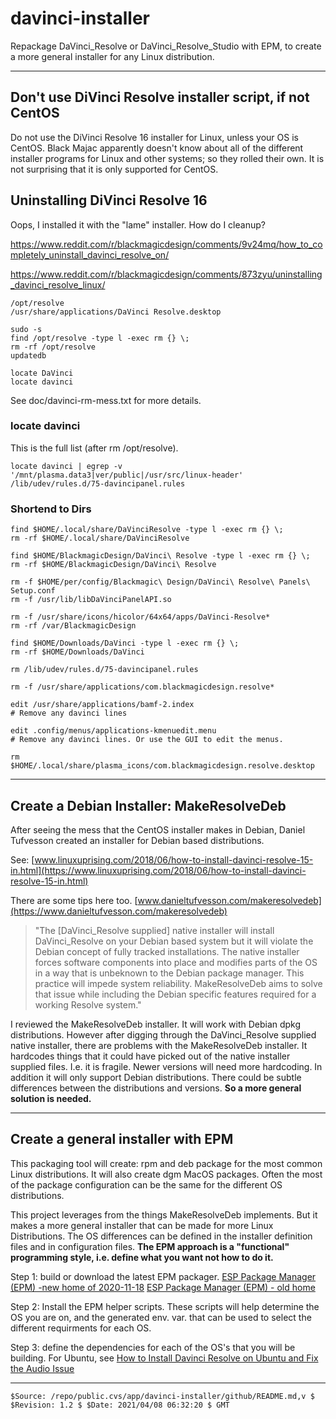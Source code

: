 # davinci-installer
Repackage DaVinci_Resolve or DaVinci_Resolve_Studio with EPM, to create a more general installer for any Linux distribution.

---

## Don't use DiVinci Resolve installer script, if not CentOS

Do not use the DiVinci Resolve 16 installer for Linux, unless your OS
is CentOS. Black Majac apparently doesn't know about all of the
different installer programs for Linux and other systems; so they
rolled their own. It is not surprising that it is only supported for
CentOS.

## Uninstalling DiVinci Resolve 16

Oops, I installed it with the "lame" installer. How do I cleanup?

https://www.reddit.com/r/blackmagicdesign/comments/9v24mq/how_to_completely_uninstall_davinci_resolve_on/

https://www.reddit.com/r/blackmagicdesign/comments/873zyu/uninstalling_davinci_resolve_linux/

    /opt/resolve
    /usr/share/applications/DaVinci Resolve.desktop

    sudo -s
    find /opt/resolve -type l -exec rm {} \;
    rm -rf /opt/resolve
    updatedb

    locate DaVinci
    locate davinci

See doc/davinci-rm-mess.txt for more details.

### locate davinci

This is the full list (after rm /opt/resolve).

    locate davinci | egrep -v '/mnt/plasma.data3|ver/public|/usr/src/linux-header'
    /lib/udev/rules.d/75-davincipanel.rules

### Shortend to Dirs

    find $HOME/.local/share/DaVinciResolve -type l -exec rm {} \;
    rm -rf $HOME/.local/share/DaVinciResolve

    find $HOME/BlackmagicDesign/DaVinci\ Resolve -type l -exec rm {} \;
    rm -rf $HOME/BlackmagicDesign/DaVinci\ Resolve

    rm -f $HOME/per/config/Blackmagic\ Design/DaVinci\ Resolve\ Panels\ Setup.conf
    rm -f /usr/lib/libDaVinciPanelAPI.so

    rm -f /usr/share/icons/hicolor/64x64/apps/DaVinci-Resolve*
    rm -rf /var/BlackmagicDesign

    find $HOME/Downloads/DaVinci -type l -exec rm {} \;
    rm -rf $HOME/Downloads/DaVinci

    rm /lib/udev/rules.d/75-davincipanel.rules

    rm -f /usr/share/applications/com.blackmagicdesign.resolve*

    edit /usr/share/applications/bamf-2.index
    # Remove any davinci lines

    edit .config/menus/applications-kmenuedit.menu
    # Remove any davinci lines. Or use the GUI to edit the menus.

    rm $HOME/.local/share/plasma_icons/com.blackmagicdesign.resolve.desktop

---

## Create a Debian Installer: MakeResolveDeb

After seeing the mess that the CentOS installer makes in Debian,
Daniel Tufvesson created an installer for Debian based distributions.

See:
[www.linuxuprising.com/2018/06/how-to-install-davinci-resolve-15-in.html](https://www.linuxuprising.com/2018/06/how-to-install-davinci-resolve-15-in.html)
    
There are some tips here too.
[www.danieltufvesson.com/makeresolvedeb](https://www.danieltufvesson.com/makeresolvedeb)

> "The [DaVinci_Resolve supplied] native installer will install
> DaVinci_Resolve on your Debian based system but it will violate the
> Debian concept of fully tracked installations. The native installer
> forces software components into place and modifies parts of the OS
> in a way that is unbeknown to the Debian package manager. This
> practice will impede system reliability. MakeResolveDeb aims to
> solve that issue while including the Debian specific features
> required for a working Resolve system."

I reviewed the MakeResolveDeb installer. It will work with Debian
dpkg distributions. However after digging through the DaVinci_Resolve
supplied native installer, there are problems with the MakeResolveDeb
installer. It hardcodes things that it could have picked out of the
native installer supplied files. I.e. it is fragile. Newer versions
will need more hardcoding. In addition it will only support Debian
distributions. There could be subtle differences between the
distributions and versions. **So a more general solution is needed.**

---

## Create a general installer with EPM

This packaging tool will create: rpm and deb package for the most
common Linux distributions. It will also create dgm MacOS
packages. Often the most of the package configuration can be the same
for the different OS distributions.

This project leverages from the things MakeResolveDeb implements. But
it makes a more general installer that can be made for more Linux
Distributions.  The OS differences can be defined in the installer
definition files and in configuration files. **The EPM approach is a
"functional" programming style, i.e. define what you want not how to
do it.**</p>

Step 1: build or download the latest EPM packager.
[ESP Package Manager (EPM) -new home of 2020-11-18](https://jimjag.github.io/epm/)
[ESP Package Manager (EPM) - old home](https://www.msweet.org/epm/epm.html)

Step 2: Install the EPM helper scripts. These scripts will help
determine the OS you are on, and the generated env. var. that can be
used to select the different requirments for each OS.

Step 3: define the dependencies for each of the OS's that you will be
building. For Ubuntu, see
[How to Install Davinci Resolve on Ubuntu and Fix the Audio Issue](https://www.alecaddd.com/how-to-install-davinci-resolve-on-ubuntu-and-fix-the-audio-issue/)

---

    $Source: /repo/public.cvs/app/davinci-installer/github/README.md,v $
    $Revision: 1.2 $ $Date: 2021/04/08 06:32:20 $ GMT
